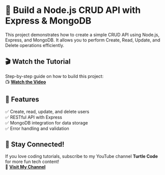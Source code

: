 # 🚀 Build a Node.js CRUD API with Express & MongoDB  

This project demonstrates how to create a simple CRUD API using Node.js, Express, and MongoDB. It allows you to perform Create, Read, Update, and Delete operations efficiently.

## 🎬 Watch the Tutorial  
Step-by-step guide on how to build this project:  
📺 **[Watch the Video](https://youtu.be/j6Z2W0j7_yQ)**


## 📝 Features  
✅ Create, read, update, and delete users  
✅ RESTful API with Express  
✅ MongoDB integration for data storage  
✅ Error handling and validation  

## 📢 Stay Connected!  
If you love coding tutorials, subscribe to my YouTube channel **Turtle Code** for more fun tech content!  
📌 **[Visit My Channel](https://www.youtube.com/@turtlecode)**
